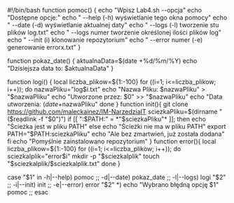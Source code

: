 #!/bin/bash
function pomoc() {
    echo "Wpisz Lab4.sh --opcja"
    echo "Dostępne opcje:"
    echo "  --help (-h)         wyświetlanie tego okna pomocy"
    echo "  --date (-d)         wyświetlanie aktualnej daty"
    echo "  --logs (-l)         tworzenie stu plików log.txt"
    echo "  --logs numer        tworzenie określonej ilości plików log"
    echo "  --init (i)          klonowanie repozytorium"
    echo "  --error numer (-e)  generowanie errorx.txt"
}

function pokaz_date() {
    aktualnaData=$(date +%d/%m/%Y)
    echo "Dzisiejsza data to: $aktualnaData"
}

function logi() {
    local liczba_plikow=${1:-100}
    for ((i=1; i<=liczba_plikow; i++)); do
        nazwaPliku="log$i.txt"
        echo "Nazwa Pliku: $nazwaPliku" > "$nazwaPliku"
        echo "Utworzone przez: $0" >> "$nazwaPliku"
        echo "Data utworzenia: $(date +%d/%m/%Y)" >> "$nazwaPliku"
    done
}
function init(){
    git clone https://github.com/maleckainez/IM-NarzedziaIT
        sciezkaPliku=$(dirname "($readlink -f "$0")")
    if [[ ":$PATH:" = *"$sciezkaPliku"*  ]]; then
        echo "Ścieżka jest w pliku PATH"
    else
        echo "Ścieżki nie ma w pliku PATH"
        export PATH="$PATH:sciezkaPliku"
        echo "Ale bez zmartwień, już została dodana"
    fi
    echo "Pomyślnie zainstalowano repozytorium"
}
function error(){
    local liczba_plikow=${1:-100}
    for ((i=1; i<=liczba_plikow; i++)); do
        sciezkaIplik="error$i"
        mkdir -p "$sciezkaIplik"
        touch "$sciezkaIplik/$sciezkaIplik.txt"
    done
}

case "$1" in
    -h|--help)
        pomoc
    ;;
    -d|--date)
        pokaz_date
    ;;
    -l|--logs)
        logi "$2"
    ;;
    -i|--init)
        init
    ;;
    -e|--error)
        error "$2"
    *)
        echo "Wybrano błędną opcję $1"
        pomoc
    ;;
esac

